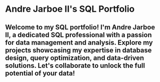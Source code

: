 # Andre Jarboe II's SQL Portfolio

## Welcome to my SQL portfolio! I'm Andre Jarboe II, a dedicated SQL professional with a passion for data management and analysis. Explore my projects showcasing my expertise in database design, query optimization, and data-driven solutions. Let's collaborate to unlock the full potential of your data!
